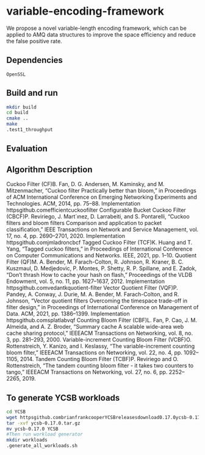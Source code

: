# variable-encoding-framework
We propose a novel variable-length encoding framework, which can be applied to AMQ data structures to improve the space efficiency and reduce the false positive rate.

## Dependencies
 `OpenSSL`
  
## Build and run
```sh
mkdir build
cd build
cmake ..
make
.test1_throughput
```

## Evaluation
Algorithm Description
--------
Cuckoo Filter (CF)B. Fan, D. G. Andersen, M. Kaminsky, and M. Mitzenmacher, “Cuckoo filter Practically better than bloom,” in Proceedings of ACM International Conference on Emerging Networking Experiments and Technologies. ACM, 2014, pp. 75–88. Implementation httpsgithub.comefficientcuckoofilter
Configurable Bucket Cuckoo Filter (CBCF)P. Reviriego, J. Mart´ınez, D. Larrabeiti, and S. Pontarelli, “Cuckoo filters and bloom filters Comparison and application to packet classification,” IEEE Transactions on Network and Service Management, vol. 17, no. 4, pp. 2690–2701, 2020. Implementation httpsgithub.comjmladroncbcf
Tagged Cuckoo Filter (TCF)K. Huang and T. Yang, “Tagged cuckoo filters,” in Proceedings of International Conference on Computer Communications and Networks. IEEE, 2021, pp. 1–10.
Quotient Filter (QF)M. A. Bender, M. Farach-Colton, R. Johnson, R. Kraner, B. C. Kuszmaul, D. Medjedovic, P. Montes, P. Shetty, R. P. Spillane, and E. Zadok, “Don’t thrash How to cache your hash on flash,” Proceedings of the VLDB Endowment, vol. 5, no. 11, pp. 1627–1637, 2012. Implementation httpsgithub.comvedantkquotient-filter 
Vector Quotient Filter (VQF)P. Pandey, A. Conway, J. Durie, M. A. Bender, M. Farach-Colton, and R. Johnson, “Vector quotient filters Overcoming the timespace trade-off in filter design,” in Proceedings of International Conference on Management of Data. ACM, 2021, pp. 1386–1399. Implementation httpsgithub.comsplatlabvqf
Counting Bloom Filter (CBF)L. Fan, P. Cao, J. M. Almeida, and A. Z. Broder, “Summary cache A scalable wide-area web cache sharing protocol,” IEEEACM Transactions on Networking, vol. 8, no. 3, pp. 281–293, 2000.
Variable-increment Counting Bloom Filter (VCBF)O. Rottenstreich, Y. Kanizo, and I. Keslassy, “The variable-increment counting bloom filter,” IEEEACM Transactions on Networking, vol. 22, no. 4, pp. 1092–1105, 2014.
Tandem Counting Bloom Filter (TCBF)P. Reviriego and O. Rottenstreich, “The tandem counting bloom filter - it takes two counters to tango,” IEEEACM Transactions on Networking, vol. 27, no. 6, pp. 2252–2265, 2019.


## To generate YCSB workloads
```sh
cd YCSB
wget httpsgithub.combrianfrankcooperYCSBreleasesdownload0.17.0ycsb-0.17.0.tar.gz
tar -xvf ycsb-0.17.0.tar.gz
mv ycsb-0.17.0 YCSB
#Then run workload generator
mkdir workloads
.generate_all_workloads.sh
```

